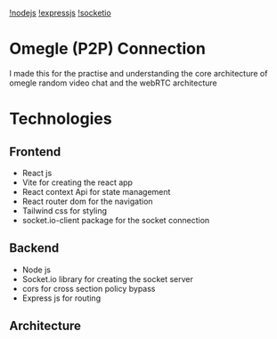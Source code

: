 [!nodejs](https://img.shields.io/badge/Reactjs-blue)
[!expressjs](https://img.shields.io/badge/Expressjs-green)
[!socketio](https://img.shields.io/badge/socket-io-orange)

# Omegle (P2P) Connection
I made this for the practise and understanding the core architecture of omegle random video chat and the webRTC architecture

# Technologies 
## Frontend
- React js
- Vite for creating the react app
- React context Api for state management
- React router dom for the navigation
- Tailwind css for styling
- socket.io-client package for the socket connection

## Backend
- Node js
- Socket.io library for creating the socket server
- cors for cross section policy bypass
- Express js for routing

## Architecture

